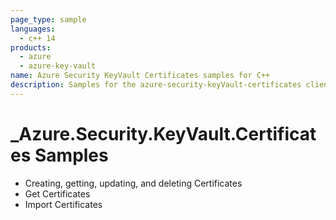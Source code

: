 ```yaml
---
page_type: sample
languages:
  - c++ 14
products:
  - azure
  - azure-key-vault
name: Azure Security KeyVault Certificates samples for C++
description: Samples for the azure-security-keyVault-certificates client library.
---
```


# _Azure.Security.KeyVault.Certificates Samples

- Creating, getting, updating, and deleting Certificates
- Get Certificates
- Import Certificates
